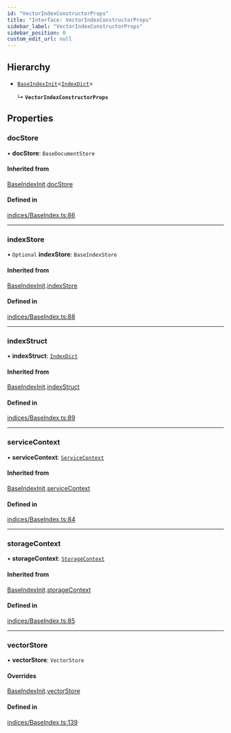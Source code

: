 ```yaml
---
id: "VectorIndexConstructorProps"
title: "Interface: VectorIndexConstructorProps"
sidebar_label: "VectorIndexConstructorProps"
sidebar_position: 0
custom_edit_url: null
---
```


## Hierarchy

- [`BaseIndexInit`](BaseIndexInit.md)<[`IndexDict`](../classes/IndexDict.md)\>

  ↳ **`VectorIndexConstructorProps`**

## Properties

### docStore

• **docStore**: `BaseDocumentStore`

#### Inherited from

[BaseIndexInit](BaseIndexInit.md).[docStore](BaseIndexInit.md#docstore)

#### Defined in

[indices/BaseIndex.ts:86](https://github.com/run-llama/LlamaIndexTS/blob/9fa6d4a/packages/core/src/indices/BaseIndex.ts#L86)

___

### indexStore

• `Optional` **indexStore**: `BaseIndexStore`

#### Inherited from

[BaseIndexInit](BaseIndexInit.md).[indexStore](BaseIndexInit.md#indexstore)

#### Defined in

[indices/BaseIndex.ts:88](https://github.com/run-llama/LlamaIndexTS/blob/9fa6d4a/packages/core/src/indices/BaseIndex.ts#L88)

___

### indexStruct

• **indexStruct**: [`IndexDict`](../classes/IndexDict.md)

#### Inherited from

[BaseIndexInit](BaseIndexInit.md).[indexStruct](BaseIndexInit.md#indexstruct)

#### Defined in

[indices/BaseIndex.ts:89](https://github.com/run-llama/LlamaIndexTS/blob/9fa6d4a/packages/core/src/indices/BaseIndex.ts#L89)

___

### serviceContext

• **serviceContext**: [`ServiceContext`](ServiceContext.md)

#### Inherited from

[BaseIndexInit](BaseIndexInit.md).[serviceContext](BaseIndexInit.md#servicecontext)

#### Defined in

[indices/BaseIndex.ts:84](https://github.com/run-llama/LlamaIndexTS/blob/9fa6d4a/packages/core/src/indices/BaseIndex.ts#L84)

___

### storageContext

• **storageContext**: [`StorageContext`](StorageContext.md)

#### Inherited from

[BaseIndexInit](BaseIndexInit.md).[storageContext](BaseIndexInit.md#storagecontext)

#### Defined in

[indices/BaseIndex.ts:85](https://github.com/run-llama/LlamaIndexTS/blob/9fa6d4a/packages/core/src/indices/BaseIndex.ts#L85)

___

### vectorStore

• **vectorStore**: `VectorStore`

#### Overrides

[BaseIndexInit](BaseIndexInit.md).[vectorStore](BaseIndexInit.md#vectorstore)

#### Defined in

[indices/BaseIndex.ts:139](https://github.com/run-llama/LlamaIndexTS/blob/9fa6d4a/packages/core/src/indices/BaseIndex.ts#L139)
